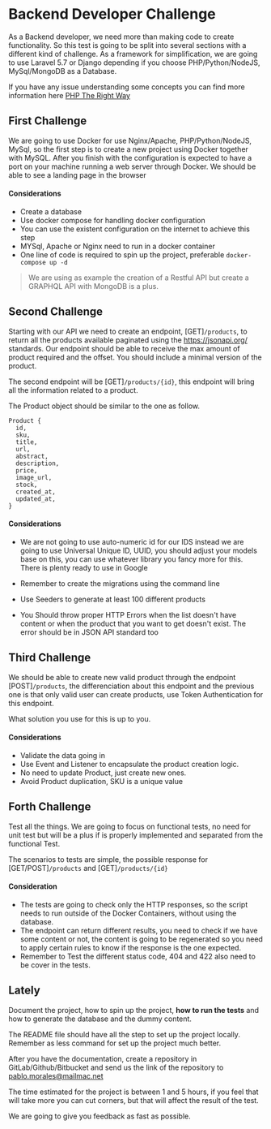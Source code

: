 # Backend Developer Challenge

As a Backend developer, we need more than making code to create functionality. So this test is going to be split into several sections with a different kind of challenge. As a framework for simplification, we are going to use Laravel 5.7 or Django depending if you choose PHP/Python/NodeJS, MySql/MongoDB as a Database. 

If you have any issue understanding some concepts you can find more information here [PHP The Right Way](https://phptherightway.com/)

## First Challenge

We are going to use Docker for use Nginx/Apache, PHP/Python/NodeJS, MySql, so the first step is to create a new project using Docker together with MySQL. After you finish with the configuration is expected to have a port on your machine running a web server through Docker. We should be able to see a landing page in the browser

#### Considerations
- Create a database
- Use docker compose for handling docker configuration
- You can use the existent configuration on the internet to achieve this step
- MYSql, Apache or Nginx need to run in a docker container 
- One line of code is required to spin up the project, preferable ```docker-compose up -d```


> We are using as example the creation of a Restful API but create a GRAPHQL API with MongoDB is a plus. 


## Second Challenge

Starting with our API we need to create an endpoint, [GET]```/products```, to return all the products available paginated using the https://jsonapi.org/ standards. Our endpoint should be able to receive the max amount of product required and the offset. You should include a minimal version of the product. 

The second endpoint will be [GET]```/products/{id}```, this endpoint will bring all the information related to a product. 

The Product object should be similar to the one as follow. 

```
Product {
  id, 
  sku,
  title, 
  url,
  abstract,
  description,
  price,
  image_url, 
  stock,
  created_at,
  updated_at,
}
```

#### Considerations

- We are not going to use auto-numeric id for our IDS instead we are going to use Universal Unique ID, UUID, you should adjust your models base on this, you can use whatever library you fancy more for this. There is plenty ready to use in Google
 
- Remember to create the migrations using the command line
- Use Seeders to generate at least 100 different products
- You Should throw proper HTTP Errors when the list doesn't have content or when the product that you want to get doesn't exist. The error should be in JSON API standard too


## Third Challenge

We should be able to create new valid product through the endpoint [POST]```/products```, the differenciation about this endpoint and the previous one is that only valid user can create products, use Token Authentication for this endpoint. 

What solution you use for this is up to you. 


#### Considerations 
- Validate the data going in
- Use Event and Listener to encapsulate the product creation logic. 
- No need to update Product, just create new ones. 
- Avoid Product duplication, SKU is a unique value


## Forth Challenge

Test all the things. We are going to focus on functional tests, no need for unit test but will be a plus if is properly implemented and separated from the functional Test.

The scenarios to tests are simple, the possible response for [GET/POST]```/products``` and [GET]```/products/{id}```

#### Consideration
- The tests are going to check only the HTTP responses, so the script needs to run outside of the Docker Containers, without using the database.
- The endpoint can return different results, you need to check if we have some content or not, the content is going to be regenerated so you need to apply certain rules to know if the response is the one expected.
- Remember to Test the different status code, 404 and 422 also need to be cover in the tests. 


## Lately 

Document the project, how to spin up the project, **how to run the tests** and how to generate the database and the dummy content. 

The README file should have all the step to set up the project locally. Remember as less command for set up the project much better. 

After you have the documentation, create a repository in GitLab/Github/Bitbucket and send us the link of the repository to pablo.morales@mailmac.net

The time estimated for the project is between 1 and 5 hours, if you feel that will take more you can cut corners, but that will affect the result of the test. 

We are going to give you feedback as fast as possible. 

